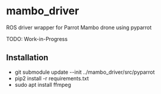 # mambo_driver
ROS driver wrapper for Parrot Mambo drone using pyparrot

TODO: Work-in-Progress

## Installation
* git submodule update --init ../mambo_driver/src/pyparrot
* pip2 install -r requirements.txt
* sudo apt install ffmpeg
